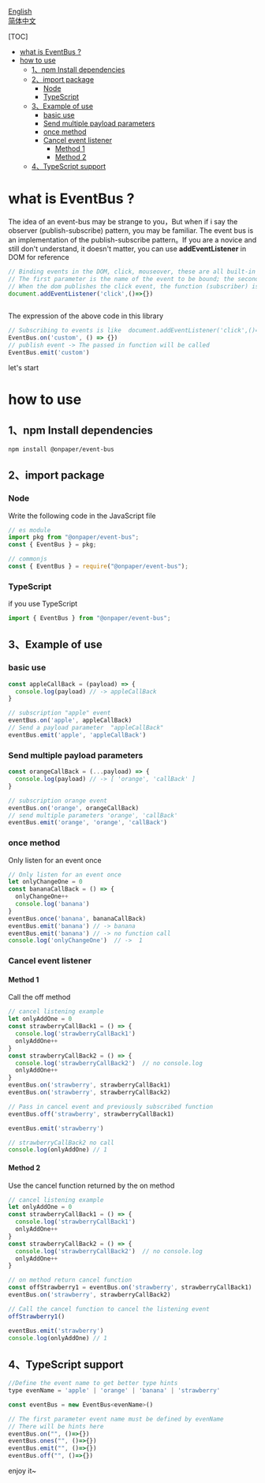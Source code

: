 <a href="/README.md">English</a>   
<a href="/README_CN.md">简体中文</a>

[TOC]
- [what is EventBus ?](#what-is-eventbus-)
- [how to use](#how-to-use)
  - [1、npm Install dependencies](#1npm-install-dependencies)
  - [2、import package](#2import-package)
    - [Node](#node)
    - [TypeScript](#typescript)
  - [3、Example of use](#3example-of-use)
    - [basic use](#basic-use)
    - [Send multiple payload parameters](#send-multiple-payload-parameters)
    - [once method](#once-method)
    - [Cancel event listener](#cancel-event-listener)
      - [Method 1](#method-1)
      - [Method 2](#method-2)
  - [4、TypeScript support](#4typescript-support)


# what is EventBus ?

The idea of an event-bus may be strange to you，But when if i say the observer (publish-subscribe) pattern, you may be familiar. The event bus is an implementation of the publish-subscribe pattern。If you are a novice and still don't understand, it doesn't matter, you can use **addEventListener** in DOM for reference

```js
// Binding events in the DOM, click, mouseover, these are all built-in specified event names.
// The first parameter is the name of the event to be bound; the second parameter is a function, which is the subscriber.
// When the dom publishes the click event, the function (subscriber) is called
document.addEventListener('click',()=>{})
 
```

The expression of the above code in this library

```js
// Subscribing to events is like  document.addEventListener('click',()=>{})
EventBus.on('custom', () => {})
// publish event -> The passed in function will be called
EventBus.emit('custom')
```

let's start

# how to use

## 1、npm Install dependencies

```shell
npm install @onpaper/event-bus
```

## 2、import package

### Node  

 Write the following code in the JavaScript file

```js
// es module
import pkg from "@onpaper/event-bus";
const { EventBus } = pkg;

// commonjs
const { EventBus } = require("@onpaper/event-bus");
```

### TypeScript

if you use TypeScript

```js
import { EventBus } from "@onpaper/event-bus";
```

## 3、Example of use

### basic use

```js
const appleCallBack = (payload) => {
  console.log(payload) // -> appleCallBack
}

// subscription "apple" event
eventBus.on('apple', appleCallBack)
// Send a payload parameter  "appleCallBack"
eventBus.emit('apple', 'appleCallBack')
```

### Send multiple payload parameters

```js
const orangeCallBack = (...payload) => {
  console.log(payload) // -> [ 'orange', 'callBack' ]
}

// subscription orange event
eventBus.on('orange', orangeCallBack)
// send multiple parameters 'orange', 'callBack'
eventBus.emit('orange', 'orange', 'callBack')
```

### once method 

Only listen for an event once

```js
// Only listen for an event once
let onlyChangeOne = 0
const bananaCallBack = () => {
  onlyChangeOne++
  console.log('banana')
}
eventBus.once('banana', bananaCallBack)
eventBus.emit('banana') // -> banana 
eventBus.emit('banana') // -> no function call
console.log('onlyChangeOne')  // ->  1
```

### Cancel event listener

#### Method 1

Call the off method

```js
// cancel listening example
let onlyAddOne = 0
const strawberryCallBack1 = () => {
  console.log('strawberryCallBack1')
  onlyAddOne++
}
const strawberryCallBack2 = () => {
  console.log('strawberryCallBack2')  // no console.log
  onlyAddOne++
}
eventBus.on('strawberry', strawberryCallBack1)
eventBus.on('strawberry', strawberryCallBack2)

// Pass in cancel event and previously subscribed function
eventBus.off('strawberry', strawberryCallBack1)

eventBus.emit('strawberry')

// strawberryCallBack2 no call
console.log(onlyAddOne) // 1
```

#### Method 2

Use the cancel function returned by the on method

```js
// cancel listening example
let onlyAddOne = 0
const strawberryCallBack1 = () => {
  console.log('strawberryCallBack1')
  onlyAddOne++
}
const strawberryCallBack2 = () => {
  console.log('strawberryCallBack2')  // no console.log
  onlyAddOne++
}

// on method return cancel function
const offStrawberry1 = eventBus.on('strawberry', strawberryCallBack1)
eventBus.on('strawberry', strawberryCallBack2)

// Call the cancel function to cancel the listening event
offStrawberry1()

eventBus.emit('strawberry')
console.log(onlyAddOne) // 1
```

## 4、TypeScript support

```js
//Define the event name to get better type hints
type evenName = 'apple' | 'orange' | 'banana' | 'strawberry'

const eventBus = new EventBus<evenName>()

// The first parameter event name must be defined by evenName
// There will be hints here
eventBus.on("", ()=>{})
eventBus.ones("", ()=>{})
eventBus.emit("", ()=>{})
eventBus.off("", ()=>{})
```

enjoy it~